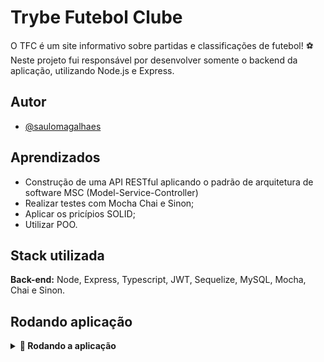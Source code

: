 # Trybe Futebol Clube

O TFC é um site informativo sobre partidas e classificações de futebol! :soccer:
Neste projeto fui responsável por desenvolver somente o backend da aplicação, utilizando Node.js e Express.

## Autor

- [@saulomagalhaes](https://www.linkedin.com/in/sauloam/)

## Aprendizados

- Construção de uma API RESTful aplicando o padrão de arquitetura de software MSC
(Model-Service-Controller)
- Realizar testes com Mocha Chai e Sinon;
- Aplicar os pricípios SOLID;
- Utilizar POO.

## Stack utilizada

**Back-end:** Node, Express, Typescript, JWT, Sequelize, MySQL, Mocha, Chai e Sinon.

## Rodando aplicação
<details>
  <summary>
    <strong>🐳 Rodando a aplicação</strong>
  </summary>

Clone o projeto

```bash
  git@github.com:saulomagalhaes/Trybe-Futebol-Clube.git
```

Entre no diretório do projeto

```bash
  cd Trybe-Futebol-Clube
```

Instale as dependências

```bash
  npm install
```

Suba o container Docker

```bash
  docker-compose up
```

Acesse a aplicação front-end através da porta 3000

```bash
   http://localhost:3000/login
```

Utilize uma das credenciais abaixo para logar na aplicação e testar

**Administrador**
- email: admin@admin.com
- password: secret_admin

**Usuário comum**
- email: user@user.com
- password: secret_user

</details>



